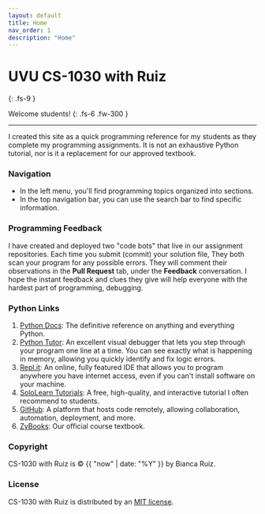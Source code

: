 ```yaml
---
layout: default
title: Home
nav_order: 1
description: "Home"
---
```


# UVU CS-1030 with Ruiz
{: .fs-9 }

Welcome students!
{: .fs-6 .fw-300 }

---
I created this site as a quick programming reference for my students as they complete my programming assignments. It is not an exhaustive Python tutorial, nor is it a replacement for our approved textbook.

### Navigation
- In the left menu, you'll find programming topics organized into sections. 
- In the top navigation bar, you can use the search bar to find specific information.

### Programming Feedback
I have created and deployed two "code bots" that live in our assignment repositories. Each time you submit (commit) your solution file, They both scan your program for any possible errors. They will comment their observations in the **Pull Request** tab, under the **Feedback** conversation. I hope the instant feedback and clues they give will help everyone with the hardest part of programming, debugging.

### Python Links
1. [Python Docs](https://docs.python.org/3/reference/index.html): The definitive reference on anything and everything Python.
2. [Python Tutor](http://www.pythontutor.com/visualize.html#mode=edit): An excellent visual debugger that lets you step through your program one line at a time. You can see exactly what is happening in memory, allowing you quickly identify and fix logic errors. 
4. [Repl.it](https://repl.it/~): An online, fully featured IDE that allows you to program anywhere you have internet access, even if you can't install software on your machine. 
5. [SoloLearn Tutorials](https://www.sololearn.com/learning/1073): A free, high-quality, and interactive tutorial I often recommend to students.
6. [GitHub](https://github.com/): A platform that hosts code remotely, allowing collaboration, automation, deployment, and more.
7. [ZyBooks](https://learn.zybooks.com/library): Our official course textbook.

### Copyright
CS-1030 with Ruiz is &copy; {{ "now" | date: "%Y" }} by Bianca Ruiz.

### License
CS-1030 with Ruiz is distributed by an [MIT license](https://github.com/CS-1030/CS-1030.github.io/tree/master/LICENSE.txt).
